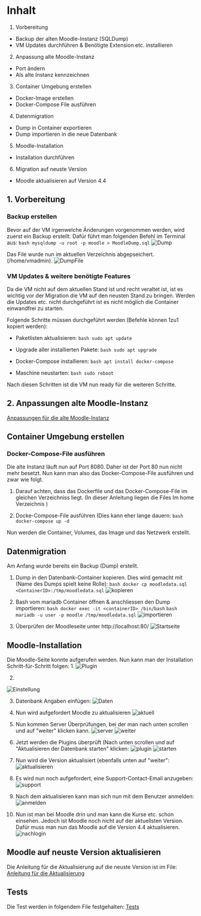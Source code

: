 # Inhalt
1. Vorbereitung
- Backup der alten Moodle-Instanz (SQLDump)
- VM Updates durchführen & Benötigte Extension etc. installieren

2. Anpassung alte Moodle-Instanz
- Port ändern
- Als alte Instanz kennzeichnen

3. Container Umgebung erstellen
- Docker-Image erstellen
- Docker-Compose File ausführen

4. Datenmigration
- Dump in Container exportieren
- Dump importieren in die neue Datenbank

5. Moodle-Installation
- Installation durchführen

6. Migration auf neuste Version
- Moodle aktualisieren auf Version 4.4

## 1. Vorbereitung
### Backup erstellen
Bevor auf der VM irgenwelche Änderungen vorgenommen werden, wird zuerst ein Backup erstellt.
Dafür führt man folgenden Befehl im Terminal aus: ```bash mysqldump -u root -p moodle > MoodleDump.sql```
![Dump](https://github.com/markokokoko/Modul_169-Projekt/blob/main/Bilder/Dump.png)

Das File wurde nun im aktuellen Verzeichnis abgepseichert. (/home/vmadmin).
![DumpFile](https://github.com/markokokoko/Modul_169-Projekt/blob/main/Bilder/dumpFile.png)

### VM Updates & weitere benötigte Features
Da die VM nicht auf dem aktuellen Stand ist und recht veraltet ist, ist es wichtig vor der Migration die VM auf den neusten Stand zu bringen. Werden die Updates etc. nicht durchgeführt ist es nicht möglich die Container einwandfrei zu starten.

Folgende Schritte müssen durchgeführt werden (Befehle können 1zu1 kopiert werden):

- Paketlisten aktualisieren: ```bash sudo apt update```
- Upgrade aller installierten Pakete: ```bash sudo apt upgrade```

- Docker-Compose installieren: ```bash apt install docker-compose```
- Maschine neustarten: ```bash sudo reboot```



Nach diesen Schritten ist die VM nun ready für die weiteren Schritte.

## 2. Anpassungen alte Moodle-Instanz
[Anpassungen für die alte Moodle-Instanz](https://github.com/markokokoko/Modul_169-Projekt/blob/main/Dokumentation/Anpassung_AltesMoodle.md)

## Container Umgebung erstellen
### Docker-Compose-File ausführen
Die alte Instanz läuft nun auf Port 8080. Daher ist der Port 80 nun nicht mehr besetzt. 
Nun kann man also das Docker-Compose-File ausführen und zwar wie folgt.

1. Darauf achten, dass das Dockerfile und das Docker-Compose-File im gleichen Verzeichniss liegt. (In dieser Anleitung liegen die Files Im home Verzeichnis )

2. Docke-Compose-File ausführen (Dies kann eher lange dauern: ```bash docker-compose up -d```

Nun werden die Container, Volumes, das Image und das Netzwerk erstellt. 

## Datenmigration
Am Anfang wurde bereits ein Backup (Dump) erstellt. 

1. Dump in den Datenbank-Container kopieren. Dies wird gemacht mit (Name des Dumps spielt keine Rolle):
```bash docker cp moodledata.sql <ContainerID>:/tmp/moodledata.sql```
![kopieren](https://github.com/markokokoko/Modul_169-Projekt/blob/main/Bilder/dumkopieren.png)

2. Bash vom mariadb Container öffnen & anschliessen den Dump importieren:
```bash docker exec -it <containerID> /bin/bash```
```bash mariadb -u user -p moodle /tmp/moodledata.sql```
![importieren](https://github.com/markokokoko/Modul_169-Projekt/blob/main/Bilder/importierendump.png)

3. Überprüfen der Moodleseite unter http://localhost:80/
![Startseite](https://github.com/markokokoko/Modul_169-Projekt/blob/main/Bilder/startseite2.png)

## Moodle-Installation
Die Moodle-Seite konnte aufgerufen werden. Nun kann man der Installation Schritt-für-Schritt folgen:
1.
![Plugin](https://github.com/markokokoko/Modul_169-Projekt/blob/main/Bilder/startseite2.png)

2.
 ![Einstellung](https://github.com/markokokoko/Modul_169-Projekt/blob/main/Bilder/Datenbankeinstellung.png)

3. Datenbank Angaben einfügen:
![Daten](https://github.com/markokokoko/Modul_169-Projekt/blob/main/Bilder/datenbankeinstellungenuser.png)

4. Nun wird aufgefordert Moodle zu aktualisieren
![aktuell](https://github.com/markokokoko/Modul_169-Projekt/blob/main/Bilder/aktualiseren1.png)

5. Nun kommen Server Überprüfungen, bei der man nach unten scrollen und auf "weiter" klicken kann.
![server](https://github.com/markokokoko/Modul_169-Projekt/blob/main/Bilder/aktuellversininfomratin.png)
![weiter](https://github.com/markokokoko/Modul_169-Projekt/blob/main/Bilder/weiterepf%C3%BCrung.png)

6. Jetzt werden die Plugins überprüft (Nach unten scrollen und auf "Aktualisieren der Datenbank starten" klicken:
![plugin](https://github.com/markokokoko/Modul_169-Projekt/blob/main/Bilder/Plungpruefung.png)
![starten](https://github.com/markokokoko/Modul_169-Projekt/blob/main/Bilder/aktualisserendruecken.png)

7. Nun wird die Version aktualisiert (ebenfalls unten auf "weiter":
![aktualisieren](https://github.com/markokokoko/Modul_169-Projekt/blob/main/Bilder/aktualsieren.png)

8. Es wird nun noch aufgefordert, eine Support-Contact-Email anzugeben:
![support](https://github.com/markokokoko/Modul_169-Projekt/blob/main/Bilder/support.png)

9. Nach dem aktualisieren kann man sich nun mit dem Benutzer anmelden:
![anmelden](https://github.com/markokokoko/Modul_169-Projekt/blob/main/Bilder/Login.png)

10. Nun ist man bei Moodle drin und man kann die Kurse etc. schon einsehen. Jedoch ist Moodle noch nicht auf der aktuellsten Version. Dafür muss man nun das Moodle auf die Version 4.4 aktualisieren.
![nachlogin](https://github.com/markokokoko/Modul_169-Projekt/blob/main/Bilder/nachloginetc2.png)

## Moodle auf neuste Version aktualisieren
Die Anleitung für die Aktualisierung auf die neuste Version ist im File:
[Anleitung für die Aktualisierung](https://github.com/markokokoko/Modul_169-Projekt/blob/main/Dokumentation/Aktualisierung_Moodle.md)

## Tests
Die Test werden in folgendem File festgehalten:
[Tests](https://github.com/markokokoko/Modul_169-Projekt/blob/main/Dokumentation/Tests)











